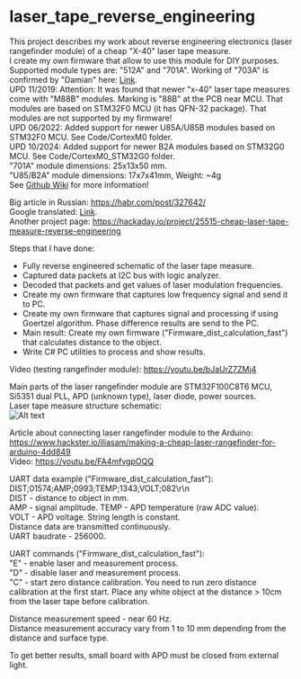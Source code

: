 # laser_tape_reverse_engineering 

This project describes my work about reverse engineering electronics (laser rangefinder module) of a cheap "X-40" laser tape measure.  
I create my own firmware that allow to use this module for DIY purposes.  
Supported module types are: "512A" and "701A". Working of "703A" is confirmed by "Damian" here: [Link](https://www.hackster.io/iliasam/making-a-cheap-laser-rangefinder-for-arduino-4dd849).  
UPD 11/2019: Attention: It was found that newer "x-40" laser tape measures come with "M88B" modules. Marking is "88B" at the PCB near MCU. That modules are based on STM32F0 MCU (it has QFN-32 package). That modules are not supported by my firmware!  
UPD 06/2022: Added support for newer U85A/U85B modules based on STM32F0 MCU. See Code/CortexM0 folder.    
UPD 10/2024: Added support for newer B2A modules based on STM32G0 MCU. See Code/CortexM0_STM32G0 folder.    
"701A" module dimensions: 25x13x50 mm.   
"U85/B2A" module dimensions: 17x7x41mm, Weight: ~4g  
See [Github Wiki](https://github.com/iliasam/Laser_tape_reverse_engineering/wiki) for more information!    
  
Big article in Russian: https://habr.com/post/327642/  
Google translated: [Link](http://translate.google.com/translate?sl=ru&tl=en&js=y&prev=_t&hl=en&ie=UTF-8&u=https%3A%2F%2Fhabr.com%2Fpost%2F327642%2F&edit-text=).  
Another project page: https://hackaday.io/project/25515-cheap-laser-tape-measure-reverse-engineering  

Steps that I have done:  
- Fully reverse engineered schematic of the laser tape measure.   
- Captured data packets at I2C bus with logic analyzer.  
- Decoded that packets and get values of laser modulation frequencies.  
- Create my own firmware that captures low frequency signal and send it to PC.  
- Create my own firmware that captures signal and processing if using Goertzel algorithm. Phase difference results are send to the PC.  
- Main result: Create my own firmware ("Firmware_dist_calculation_fast") that calculates distance to the object.  
- Write C# PC utilities to process and show results.  

Video (testing rangefinder module): https://youtu.be/bJaUrZ7ZMj4  

Main parts of the laser rangefinder module are STM32F100C8T6 MCU, Si5351 dual PLL, APD (unknown type), laser diode, power sources.  
Laser tape measure structure schematic:  
![Alt text](Schematic/schematic_structure.png?raw=true "Image")  
  
Article about connecting laser rangefinder module to the Arduino:  
https://www.hackster.io/iliasam/making-a-cheap-laser-rangefinder-for-arduino-4dd849  
Video: https://youtu.be/FA4mfvgpOQQ  


UART data example ("Firmware_dist_calculation_fast"):  
DIST;01574;AMP;0993;TEMP;1343;VOLT;082\r\n  
DIST - distance to object in mm.  
AMP  - signal amplitude. 
TEMP - APD temperature (raw ADC value).  
VOLT - APD voltage. 
String length is constant.  
Distance data are transmitted continuously.  
UART baudrate - 256000.  

UART commands ("Firmware_dist_calculation_fast"):  
"E" - enable laser and measurement process.  
"D" - disable laser and measurement process.  
"C" - start zero distance calibration. You need to run zero distance calibration at the first start. Place any white object at the distance > 10cm from the laser tape before calibration.  

Distance measurement speed - near 60 Hz.  
Distance measurement accuracy vary from 1 to 10 mm depending from the distance and surface type.  

To get better results, small board with APD must be closed from external light.  
